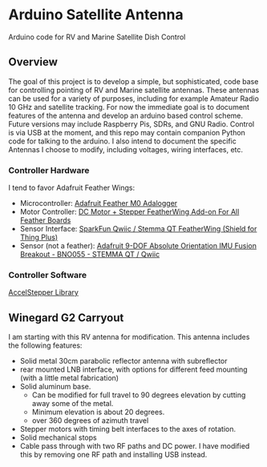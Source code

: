 # Arduino Satellite Antenna
Arduino code for RV and Marine Satellite Dish Control

## Overview
The goal of this project is to develop a simple, but sophisticated, code base for controlling pointing of RV and Marine satellite antennas.
These antennas can be used for a variety of purposes, including for example Amateur Radio 10 GHz and satellite tracking.
For now the immediate goal is to document features of the antenna and develop an arduino based control scheme.
Future versions may include Raspberry Pis, SDRs, and GNU Radio.
Control is via USB at the moment, and this repo may contain companion Python code for talking to the arduino.
I also intend to document the specific Antennas I choose to modify, including voltages, wiring interfaces, etc.

### Controller Hardware
I tend to favor Adafruit Feather Wings:
- Microcontroller: [Adafruit Feather M0 Adalogger]( [https://www.adafruit.com/product/2796)
- Motor Controller: [DC Motor + Stepper FeatherWing Add-on For All Feather Boards](https://www.adafruit.com/product/2927)
- Sensor Interface: [SparkFun Qwiic / Stemma QT FeatherWing (Shield for Thing Plus)](https://www.adafruit.com/product/4515)
- Sensor (not a feather): [Adafruit 9-DOF Absolute Orientation IMU Fusion Breakout - BNO055 - STEMMA QT / Qwiic](https://www.adafruit.com/product/4646)
  
### Controller Software
[AccelStepper Library](http://www.airspayce.com/mikem/arduino/AccelStepper/)

## Winegard G2 Carryout
I am starting with this RV antenna for modification.
This antenna includes the following features:
- Solid metal 30cm parabolic reflector antenna with subreflector
- rear mounted LNB interface, with options for different feed mounting (with a little metal fabrication)
- Solid aluminum base.
  - Can be modified for full travel to 90 degrees elevation by cutting away some of the metal.
  - Minimum elevation is about 20 degrees.
  - over 360 degrees of azimuth travel
- Stepper motors with timing belt interfaces to the axes of rotation.
- Solid mechanical stops
- Cable pass through with two RF paths and DC power.  I have modified this by removing one RF path and installing USB instead.

